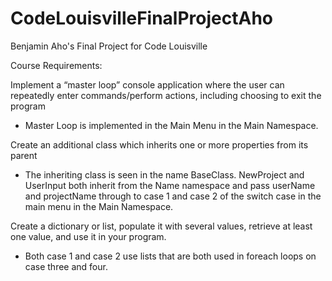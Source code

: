 # CodeLouisvilleFinalProjectAho
Benjamin Aho's Final Project for Code Louisville

Course Requirements:

Implement a “master loop” console application where the user can repeatedly enter commands/perform actions, including choosing to exit the program
- Master Loop is implemented in the Main Menu in the Main Namespace.

Create an additional class which inherits one or more properties from its parent
- The inheriting class is seen in the name BaseClass. NewProject and UserInput both inherit from the Name namespace and pass userName and projectName through to case 1 and case 2 of the switch case in the main menu in the Main Namespace.

Create a dictionary or list, populate it with several values, retrieve at least one value, and use it in your program.
- Both case 1 and case 2 use lists that are both used in foreach loops on case three and four.
